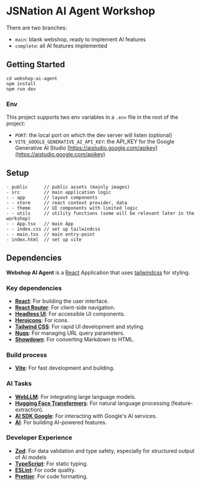 # JSNation AI Agent Workshop


There are two branches:

- `main`: blank webshop, ready to implement AI features
- `complete`: all AI features implemented

## Getting Started

```
cd webshop-ai-agent
npm install
npm run dev
```

### Env
This project supports two env variables in a `.env` file in the root of the project:
- `PORT`: the local port on which the dev server will listen (optional)
- `VITE_GOOGLE_GENERATIVE_AI_API_KEY`: the API_KEY for the Google Generative AI Studio [https://aistudio.google.com/apikey](https://aistudio.google.com/apikey)

## Setup
```
- public      // public assets (mainly images)
- src         // main application logic
- - app       // layout components
- - store     // react context provider, data
- - theme     // UI components with limited logic
- - utils     // utility functions (some will be relevant later in the workshop)
- - App.tsx   // main App
- - index.css // set up tailwindcss
- - main.tsx  // main entry-point
- index.html  // set up vite
```

## Dependencies

**Webshop AI Agent** is a [React](https://react.dev/) Application that uses [tailwindcss](https://tailwindcss.com/) for styling.

### Key dependencies
*   **[React](https://react.dev/)**: For building the user interface.
*   **[React Router](https://reactrouter.com/)**: For client-side navigation.
*   **[Headless UI](https://headlessui.com/)**: For accessible UI components.
*   **[Heroicons](https://heroicons.com/)**: For icons.
*   **[Tailwind CSS](https://tailwindcss.com/)**: For rapid UI development and styling.
*   **[Nuqs](https://nuqs.vercel.app/)**: For managing URL query parameters.
*   **[Showdown](https://showdownjs.com/)**: For converting Markdown to HTML.

### Build process
*   **[Vite](https://vitejs.dev/)**: For fast development and building.

### AI Tasks
*   **[WebLLM](https://mlc.ai/web-llm/)**: For integrating large language models.
*   **[Hugging Face Transformers](https://huggingface.co/docs/transformers/index)**: For natural language processing (feature-extraction).
*   **[AI SDK Google](https://ai.google.dev/)**: For interacting with Google's AI services.
*   **[AI](https://sdk.vercel.ai/docs)**: For building AI-powered features.

### Developer Experience
*   **[Zod](https://zod.dev/)**: For data validation and type safety, especially for structured output of AI models
*   **[TypeScript](https://www.typescriptlang.org/)**: For static typing.
*   **[ESLint](https://eslint.org/)**: For code quality.
*   **[Prettier](https://prettier.io/)**: For code formatting.